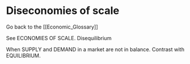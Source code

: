 # Diseconomies of scale

Go back to the [[Economic_Glossary]]


See ECONOMIES OF SCALE.
Disequilibrium

When SUPPLY and DEMAND in a market are not in balance. Contrast with EQUILIBRIUM.

